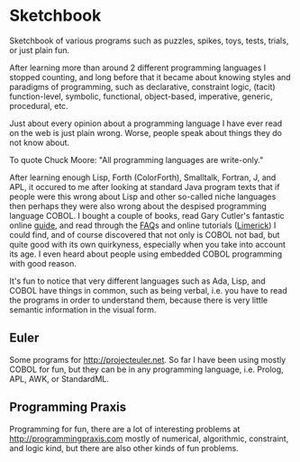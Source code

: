 # Sketchbook

Sketchbook of various programs such as puzzles, spikes, toys,
tests, trials, or just plain fun.

After learning more than around 2 different programming languages
I stopped counting, and long before that it became about knowing
styles and paradigms of programming, such as declarative,
constraint logic, (tacit) function-level, symbolic, functional,
object-based, imperative, generic, procedural, etc.

Just about every opinion about a programming language I have
ever read on the web is just plain wrong. Worse, people speak
about things they do not know about.

To quote Chuck Moore: "All programming languages are write-only."

After learning enough Lisp, Forth (ColorForth), Smalltalk,
Fortran, J, and APL, it occured to me after looking at standard
Java program texts that if people were this wrong about Lisp
and other so-called niche languages then perhaps they were
also wrong about the despised programming language COBOL. I
bought a couple of books, read Gary Cutler's fantastic online
[guide](Garys-guide), and read through the [FAQ][]s and
online tutorials ([Limerick][]) I could find, and of course
discovered that not only is COBOL not bad, but quite good with
its own quirkyness, especially when you take into account its
age. I even heard about people using embedded COBOL programming
with good reason.

[FAQ]: <http://opencobol.add1tocobol.com/gnucobol/>
[Limerick]: <http://www.csis.ul.ie/cobol/>
[Garys-guide]: <http://opencobol.add1tocobol.com/guides/>

It's fun to notice that very different languages such as Ada,
Lisp, and COBOL have things in common, such as being verbal,
i.e. you have to read the programs in order to understand
them, because there is very little semantic information in the
visual form.

## Euler

Some programs for <http://projecteuler.net>. So far I have been
using mostly COBOL for fun, but they can be in any programming
language, i.e. Prolog, APL, AWK, or StandardML.

## Programming Praxis

Programming for fun, there are a lot of interesting problems at
<http://programmingpraxis.com> mostly of numerical, algorithmic,
constraint, and logic kind, but there are also other kinds of
fun problems.

